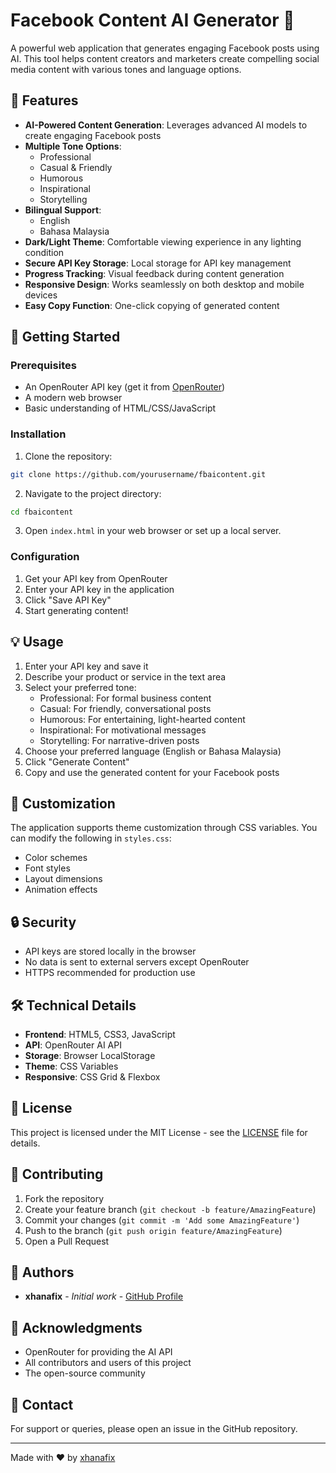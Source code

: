 # Facebook Content AI Generator 🤖

A powerful web application that generates engaging Facebook posts using AI. This tool helps content creators and marketers create compelling social media content with various tones and language options.

## 🌟 Features

- **AI-Powered Content Generation**: Leverages advanced AI models to create engaging Facebook posts
- **Multiple Tone Options**:
  - Professional
  - Casual & Friendly
  - Humorous
  - Inspirational
  - Storytelling
- **Bilingual Support**:
  - English
  - Bahasa Malaysia
- **Dark/Light Theme**: Comfortable viewing experience in any lighting condition
- **Secure API Key Storage**: Local storage for API key management
- **Progress Tracking**: Visual feedback during content generation
- **Responsive Design**: Works seamlessly on both desktop and mobile devices
- **Easy Copy Function**: One-click copying of generated content

## 🚀 Getting Started

### Prerequisites

- An OpenRouter API key (get it from [OpenRouter](https://openrouter.ai/))
- A modern web browser
- Basic understanding of HTML/CSS/JavaScript

### Installation

1. Clone the repository:
```bash
git clone https://github.com/yourusername/fbaicontent.git
```

2. Navigate to the project directory:
```bash
cd fbaicontent
```

3. Open `index.html` in your web browser or set up a local server.

### Configuration

1. Get your API key from OpenRouter
2. Enter your API key in the application
3. Click "Save API Key"
4. Start generating content!

## 💡 Usage

1. Enter your API key and save it
2. Describe your product or service in the text area
3. Select your preferred tone:
   - Professional: For formal business content
   - Casual: For friendly, conversational posts
   - Humorous: For entertaining, light-hearted content
   - Inspirational: For motivational messages
   - Storytelling: For narrative-driven posts
4. Choose your preferred language (English or Bahasa Malaysia)
5. Click "Generate Content"
6. Copy and use the generated content for your Facebook posts

## 🎨 Customization

The application supports theme customization through CSS variables. You can modify the following in `styles.css`:

- Color schemes
- Font styles
- Layout dimensions
- Animation effects

## 🔒 Security

- API keys are stored locally in the browser
- No data is sent to external servers except OpenRouter
- HTTPS recommended for production use

## 🛠️ Technical Details

- **Frontend**: HTML5, CSS3, JavaScript
- **API**: OpenRouter AI API
- **Storage**: Browser LocalStorage
- **Theme**: CSS Variables
- **Responsive**: CSS Grid & Flexbox

## 📝 License

This project is licensed under the MIT License - see the [LICENSE](LICENSE) file for details.

## 🤝 Contributing

1. Fork the repository
2. Create your feature branch (`git checkout -b feature/AmazingFeature`)
3. Commit your changes (`git commit -m 'Add some AmazingFeature'`)
4. Push to the branch (`git push origin feature/AmazingFeature`)
5. Open a Pull Request

## 👥 Authors

- **xhanafix** - *Initial work* - [GitHub Profile](https://github.com/xhanafix)

## 🙏 Acknowledgments

- OpenRouter for providing the AI API
- All contributors and users of this project
- The open-source community

## 📧 Contact

For support or queries, please open an issue in the GitHub repository.

---
Made with ❤️ by [xhanafix](https://github.com/xhanafix)